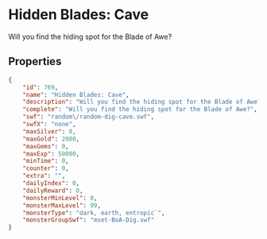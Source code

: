 # Hidden Blades: Cave

Will you find the hiding spot for the Blade of Awe?

## Properties

```json
{
    "id": 769,
    "name": "Hidden Blades: Cave",
    "description": "Will you find the hiding spot for the Blade of Awe?",
    "complete": "Will you find the hiding spot for the Blade of Awe?",
    "swf": "random\/random-dig-cave.swf",
    "swfX": "none",
    "maxSilver": 0,
    "maxGold": 2000,
    "maxGems": 0,
    "maxExp": 50000,
    "minTime": 0,
    "counter": 0,
    "extra": "",
    "dailyIndex": 0,
    "dailyReward": 0,
    "monsterMinLevel": 0,
    "monsterMaxLevel": 99,
    "monsterType": "dark, earth, entropic`",
    "monsterGroupSwf": "mset-BoA-Dig.swf"
}
```

